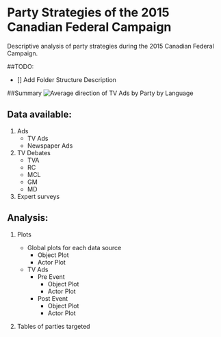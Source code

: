 # Party Strategies of the 2015 Canadian Federal Campaign
Descriptive analysis of party strategies during the 2015 Canadian Federal Campaign.

##TODO:
- [] Add Folder Structure Description

##Summary
![Average direction of TV Ads by Party by Language]('/reports/figures/20161115_tvads_neg_avg_by_party_by_lang.png')

## Data available:
1. Ads
    * TV Ads
    * Newspaper Ads
2. TV Debates
    * TVA
    * RC
    - MCL
    - GM
    - MD
3. Expert surveys

## Analysis:
1. Plots
    * Global plots for each data source
        * Object Plot
        * Actor Plot
    * TV Ads
        * Pre Event
            * Object Plot
            * Actor Plot
        * Post Event
            * Object Plot
            * Actor Plot

2. Tables of parties targeted
